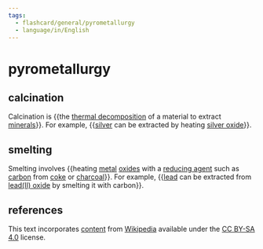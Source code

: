 ```yaml
---
tags:
  - flashcard/general/pyrometallurgy
  - language/in/English
---
```


# pyrometallurgy

## calcination

Calcination is {{the [thermal decomposition](thermal%20composition.md) of a material to extract [minerals](mineral.md)}}. For example, {{[silver](silver.md) can be extracted by heating [silver oxide](silver%20oxide.md)}}. <!--SR:!2024-04-07,205,210!2024-07-29,350,290-->

## smelting

Smelting involves {{heating [metal](metal.md) [oxides](oxide.md) with a [reducing agent](reducing%20agent.md) such as [carbon](carbon.md) from [coke](coke%20(fuel).md) or [charcoal](charcoal.md)}}. For example, {{[lead](lead.md) can be extracted from [lead(II) oxide](lead(II)%20oxide.md) by smelting it with carbon}}. <!--SR:!2024-12-13,353,230!2024-10-27,414,290-->

## references

This text incorporates [content](https://en.wikipedia.org/wiki/pyrometallurgy) from [Wikipedia](Wikipedia.md) available under the [CC BY-SA 4.0](https://creativecommons.org/licenses/by-sa/4.0/) license.

